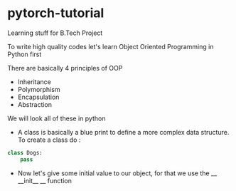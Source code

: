 # pytorch-tutorial
Learning stuff for B.Tech Project

To write high quality codes let's learn Object Oriented Programming in Python first

There are basically 4 principles of OOP
- Inheritance
- Polymorphism
- Encapsulation
- Abstraction

We will look all of these in python

- A class is basically a blue print to define a more complex data structure. To create a class do :
```python
class Dogs:
    pass
```
- Now let's give some initial value to our object, for that we use the __ \_\_init\_\_ __ function 
